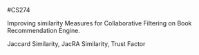 #CS274

Improving similarity Measures for Collaborative Filtering on Book Recommendation Engine.

Jaccard Similarity, JacRA Similarity, Trust Factor

